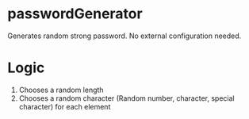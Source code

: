 # passwordGenerator

Generates random strong password. No external configuration needed.

# Logic

1. Chooses a random length
2. Chooses a random character (Random number, character, special character) for each element
